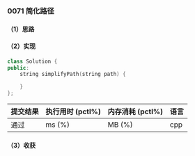 ### 0071 简化路径

#### （1）思路

#### （2）实现

```cpp
class Solution {
public:
    string simplifyPath(string path) {

    }
};
```

| 提交结果 | 执行用时 (pctl%) | 内存消耗 (pctl%) | 语言 |
|:---------|:-----------------|:-----------------|:-----|
| 通过     |  ms (%)   |  MB (%)  | cpp  |

#### （3）收获
